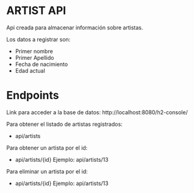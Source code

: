 # ARTIST API

Api creada para almacenar información sobre artistas.

Los datos a registrar son:
- Primer nombre
- Primer Apellido
- Fecha de nacimiento
- Edad actual

# Endpoints

Link para acceder a la base de datos:
http://localhost:8080/h2-console/

Para obtener el listado de artistas registrados:
- api/artists

Para obtener un artista por el id:
- api/artists/{id}
  Ejemplo: api/artists/13

Para eliminar un artista por el id:
- api/artists/{id}
  Ejemplo: api/artists/13


